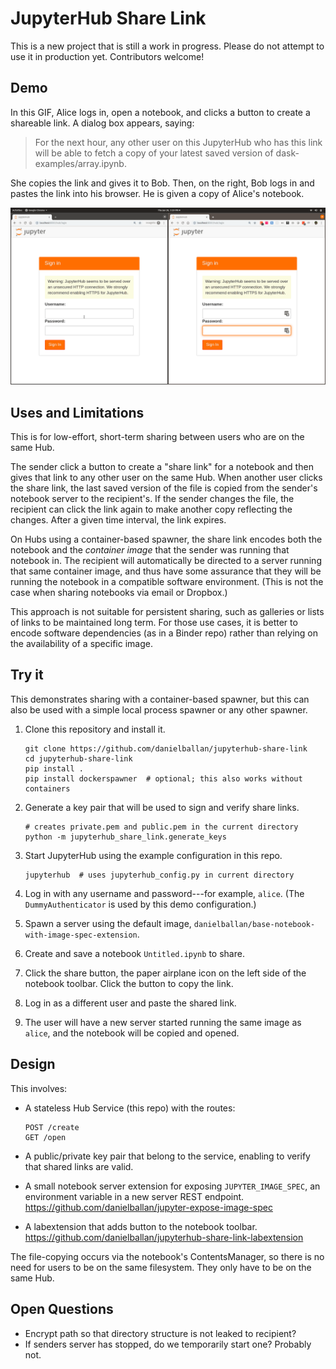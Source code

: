 # JupyterHub Share Link

This is a new project that is still a work in progress. Please do not attempt to
use it in production yet. Contributors welcome!

## Demo

In this GIF, Alice logs in, open a notebook, and clicks a button to create a
shareable link. A dialog box appears, saying:

> For the next hour, any other user on this JupyterHub who has this link will be
> able to fetch a copy of your latest saved version of
> dask-examples/array.ipynb.

She copies the link and gives it to Bob. Then, on the right, Bob logs in and
pastes the link into his browser. He is given a copy of Alice's notebook.

![Demo](https://github.com/danielballan/jupyterhub-share-link/blob/master/demo.gif?raw=true)

## Uses and Limitations

This is for low-effort, short-term sharing between users who are on the same
Hub.

The sender click a button to create a "share link" for a notebook and then gives
that link to any other user on the same Hub. When another user clicks the share
link, the last saved version of the file is copied from the sender's notebook server to
the recipient's. If the sender changes the file, the recipient can click the
link again to make another copy reflecting the changes. After a given time
interval, the link expires.

On Hubs using a container-based spawner, the share link encodes both the
notebook and the *container image* that the sender was running that notebook in.
The recipient will automatically be directed to a server running that same
container image, and thus have some assurance that they will be running the
notebook in a compatible software environment. (This is not the case when
sharing notebooks via email or Dropbox.)

This approach is not suitable for persistent sharing, such as galleries or lists
of links to be maintained long term. For those use cases, it is better to encode
software dependencies (as in a Binder repo) rather than relying on the
availability of a specific image.

## Try it

This demonstrates sharing with a container-based spawner, but this can also be
used with a simple local process spawner or any other spawner.

1. Clone this repository and install it.

    ```
    git clone https://github.com/danielballan/jupyterhub-share-link
    cd jupyterhub-share-link
    pip install .
    pip install dockerspawner  # optional; this also works without containers
    ```
2. Generate a key pair that will be used to sign and verify share links.

    ```
    # creates private.pem and public.pem in the current directory
    python -m jupyterhub_share_link.generate_keys
    ```
3. Start JupyterHub using the example configuration in this repo.

    ```
    jupyterhub  # uses jupyterhub_config.py in current directory
    ```

4. Log in with any username and password---for example, ``alice``.
   (The ``DummyAuthenticator`` is used by this demo configuration.)

5. Spawn a server using the default image,
   ``danielballan/base-notebook-with-image-spec-extension``.

6. Create and save a notebook ``Untitled.ipynb`` to share.

7. Click the share button, the paper airplane icon on the left side of the
   notebook toolbar. Click the button to copy the link.

8. Log in as a different user and paste the shared link.

9. The user will have a new server started running the same image as ``alice``,
   and the notebook will be copied and opened.

## Design

This involves:

* A stateless Hub Service (this repo) with the routes:

  ```
  POST /create
  GET /open
  ```
* A public/private key pair that belong to the service, enabling to verify that
  shared links are valid.
* A small notebook server extension for exposing ``JUPYTER_IMAGE_SPEC``, an
  environment variable in a new server REST endpoint.
  https://github.com/danielballan/jupyter-expose-image-spec
* A labextension that adds button to the notebook toolbar.
  https://github.com/danielballan/jupyterhub-share-link-labextension

The file-copying occurs via the notebook's ContentsManager, so there is no need
for users to be on the same filesystem. They only have to be on the same Hub.

## Open Questions

* Encrypt path so that directory structure is not leaked to recipient?
* If senders server has stopped, do we temporarily start one? Probably not.

